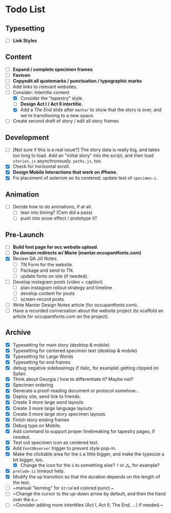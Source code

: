 # Todo List

## Typesetting

- [ ] **Link Styles**

## Content

- [ ] **Expand / complete specimen frames**
- [ ] **Favicon**
- [ ] **Copyedit all quotemarks / punctuation / typographic marks**
- [ ] Add links to relevant websites.
- [ ] Consider: Intertitle content
  - [x] Consider the "tapestry" style.
  - [ ] **Design Act I / Act II intertitle.**
  - [x] Add a *The End* slide after `mantar` to show that the story is over, and we're transitioning to a new space.
- [ ] Create second draft of story / edit all story frames

## Development


- [ ] [Not sure if this is a real issue?] The story data is really big, and takes too long to load. Add an "initial story" into the script, and then load `stories.js` asynchronously. `paths.js`, too.
- [x] Check for horizontal scroll.
- [x] **Design Mobile Interactions that work on iPhone.**
- [x] Fix placement of asterism so its centered; update text of `specimen-i`.

## Animation

- [ ] Decide how to do animations, if at all.
  - [ ] lean into timing? (Cem did a pass)
  - [ ] push into snow effect / prototype it?

## Pre-Launch

- [ ] **Build font page for occ website upload.**
- [ ] **Do domain redirects w/ Marie (mantar.occupantfonts.com)**
- [x] Review QA Jill Notes.
  - [ ] TN Form for the website.
  - [ ] Package and send to TN.
  - [ ] update fonts on site (if needed).
- [ ] Develop instagram posts (video + caption)
  - [ ] plan instagram rollout strategy and timeline
  - [ ] develop content for posts
  - [ ] screen-record posts
- [ ] Write Mantar Design Notes article (for occupantfonts.com).
- [ ] Have a recorded conversation about the website project (to scaffold an article for occupantfonts.com on the project).

## Archive

- [x] Typesetting for main story (desktop & mobile)
- [x] Typesetting for centered specimen text (desktop & mobile)
- [x] Typesetting for Large Words
- [x] Typesetting for end frames
- [x] debug negative sidebearings (f italic, for example) getting clipped on Safari.
- [x] Think about Georgia / how to differentiate it? Maybe not?
- [x] Specimen ordering
- [x] Generate a proof-reading document or protocol somehow...
- [x] Deploy site, send link to friends.
- [x] Create 3 more large word layouts
- [x] Create 3 more large language layouts
- [x] Create 3 more large story specimen layouts
- [x] Finish story ending frames
- [x] Debug type on Mobile.
- [x] Add command to support proper linebreaking for tapestry pages, if needed.
- [x] Test out specimen icon as centered text.
- [x] Add `FontObserver` trigger to prevent style pop-in.
- [x] Make the clickable area for the `&` a little bigger, and make the typesize a bit bigger, too.
  - [x] Change the icon for the `&` to something else? `?` or `⁂`, for example?
- [x] `prelude-ii` timeout help.
- [x] Modify the up transition so that the duration depends on the length of the text.
- [ ] ~manual "kerning" for `$trim`'ed colored punct.~
- [ ] ~Change the cursor to the up-down arrow by default, and then the hand over the `&`.~
- [ ] ~Consider adding more intertitles (Act I, Act II, The End, ...) if needed.~
